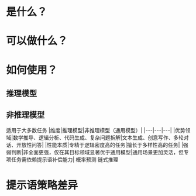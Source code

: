 # 是什么？
# 可以做什么？
# 如何使用？
## 推理模型
## 非推理模型
适用于大多数任务
|维度|推理模型|非推理模型（通用模型）|
|---|---|---|
|优势领域|数学推导、逻辑分析、代码生成、复杂问题拆解|文本生成、创意写作、多轮对话、开放性问答|
|性能本质|专精于逻辑密度高的任务|擅长于多样性高的任务|
|强弱判断|非全面更强，仅在其目标领域显著优于通用模型|通用场景更加灵活，但专项任务需依赖提示语补偿能力|
概率预测
链式推理
# 提示语策略差异
